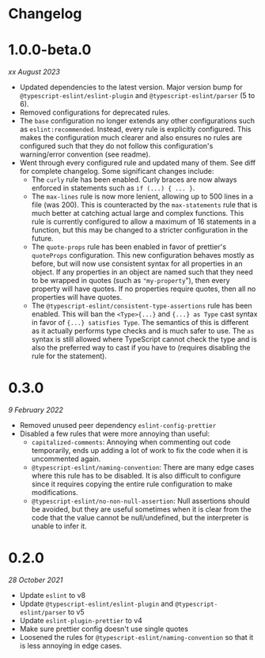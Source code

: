 # Changelog

# 1.0.0-beta.0
_xx August 2023_

* Updated dependencies to the latest version. Major version bump for `@typescript-eslint/eslint-plugin` and `@typescript-eslint/parser` (5 to 6).
* Removed configurations for deprecated rules.
* The `base` configuration no longer extends any other configurations such as `eslint:recommended`. Instead, every rule is explicitly configured. This makes the configuration much clearer and also ensures no rules are configured such that they do not follow this configuration's warning/error convention (see readme).
* Went through every configured rule and updated many of them. See diff for complete changelog. Some significant changes include:
  * The `curly` rule has been enabled. Curly braces are now always enforced in statements such as `if (...) { ... }`.
  * The `max-lines` rule is now more lenient, allowing up to 500 lines in a file (was 200). This is counteracted by the `max-statements` rule that is much better at catching actual large and complex functions. This rule is currently configured to allow a maximum of 16 statements in a function, but this may be changed to a stricter configuration in the future.
  * The `quote-props` rule has been enabled in favor of prettier's `quoteProps` configuration. This new configuration behaves mostly as before, but will now use consistent syntax for all properties in an object. If any properties in an object are named such that they need to be wrapped in quotes (such as `"my-property`"), then every property will have quotes. If no properties require quotes, then all no properties will have quotes.
  * The `@typescript-eslint/consistent-type-assertions` rule has been enabled. This will ban the `<Type>{...}` and `{...} as Type` cast syntax in favor of `{...} satisfies Type`. The semantics of this is different as it actually performs type checks and is much safer to use. The `as` syntax is still allowed where TypeScript cannot check the type and is also the preferred way to cast if you have to (requires disabling the rule for the statement).  

# 0.3.0
_9 February 2022_

* Removed unused peer dependency `eslint-config-prettier`
* Disabled a few rules that were more annoying than useful:
  * `capitalized-comments`: Annoying when commenting out code temporarily, ends up adding a lot of work to fix the code when it is uncommented again.
  * `@typescript-eslint/naming-convention`: There are many edge cases where this rule has to be disabled. It is also difficult to configure since it requires copying the entire rule configuration to make modifications.  
  * `@typescript-eslint/no-non-null-assertion`: Null assertions should be avoided, but they are useful sometimes when it is clear from the code that the value cannot be null/undefined, but the interpreter is unable to infer it.

# 0.2.0
_28 October 2021_

* Update `eslint` to v8
* Update `@typescript-eslint/eslint-plugin` and `@typescript-eslint/parser` to v5
* Update `eslint-plugin-prettier` to v4
* Make sure prettier config doesn't use single quotes
* Loosened the rules for `@typescript-eslint/naming-convention` so that it is less annoying in edge cases.
